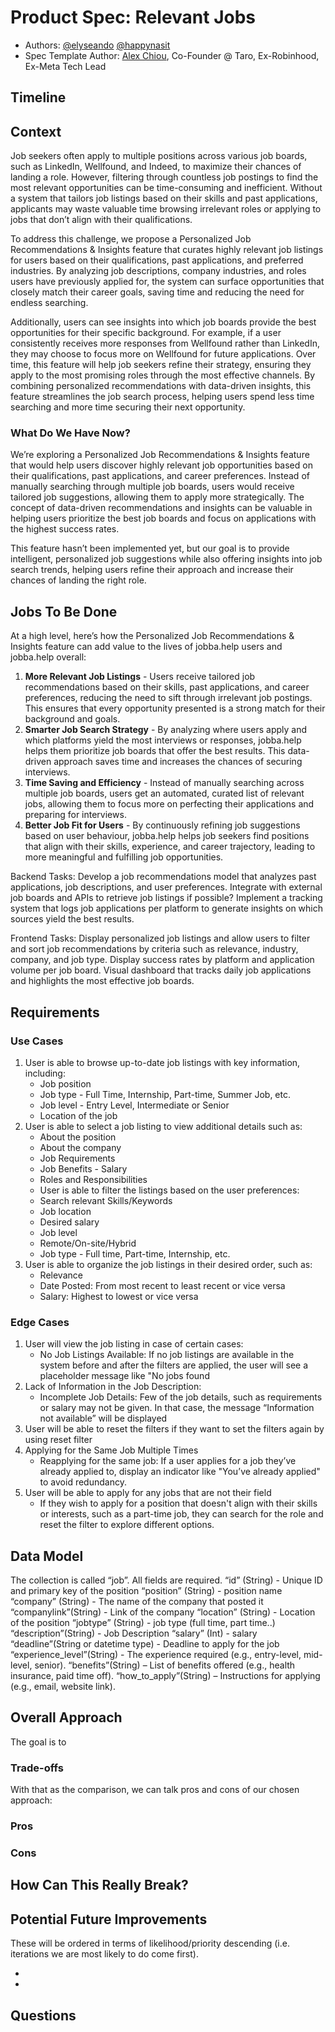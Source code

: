 # Product Spec: Relevant Jobs

- Authors: [@elyseando](https://www.github.com/elyseando) [@happynasit](https://www.github.com/happynasit)
- Spec Template Author: [Alex Chiou](https://www.linkedin.com/in/alexander-chiou/), Co-Founder @ Taro, Ex-Robinhood, Ex-Meta Tech Lead

## Timeline

## Context

Job seekers often apply to multiple positions across various job boards, such as LinkedIn, Wellfound, and Indeed, to maximize their chances of landing a role. However, filtering through countless job postings to find the most relevant opportunities can be time-consuming and inefficient. Without a system that tailors job listings based on their skills and past applications, applicants may waste valuable time browsing irrelevant roles or applying to jobs that don’t align with their qualifications.

To address this challenge, we propose a Personalized Job Recommendations & Insights feature that curates highly relevant job listings for users based on their qualifications, past applications, and preferred industries. By analyzing job descriptions, company industries, and roles users have previously applied for, the system can surface opportunities that closely match their career goals, saving time and reducing the need for endless searching.

Additionally, users can see insights into which job boards provide the best opportunities for their specific background. For example, if a user consistently receives more responses from Wellfound rather than LinkedIn, they may choose to focus more on Wellfound for future applications. Over time, this feature will help job seekers refine their strategy, ensuring they apply to the most promising roles through the most effective channels. By combining personalized recommendations with data-driven insights, this feature streamlines the job search process, helping users spend less time searching and more time securing their next opportunity.

### What Do We Have Now?

We’re exploring a Personalized Job Recommendations & Insights feature that would help users discover highly relevant job opportunities based on their qualifications, past applications, and career preferences. Instead of manually searching through multiple job boards, users would receive tailored job suggestions, allowing them to apply more strategically. The concept of data-driven recommendations and insights can be valuable in helping users prioritize the best job boards and focus on applications with the highest success rates.

This feature hasn’t been implemented yet, but our goal is to provide intelligent, personalized job suggestions while also offering insights into job search trends, helping users refine their approach and increase their chances of landing the right role.

## Jobs To Be Done

At a high level, here’s how the Personalized Job Recommendations & Insights feature can add value to the lives of jobba.help users and jobba.help overall:

1. **More Relevant Job Listings** - Users receive tailored job recommendations based on their skills, past applications, and career preferences, reducing the need to sift through irrelevant job postings. This ensures that every opportunity presented is a strong match for their background and goals.
2. **Smarter Job Search Strategy** - By analyzing where users apply and which platforms yield the most interviews or responses, jobba.help helps them prioritize job boards that offer the best results. This data-driven approach saves time and increases the chances of securing interviews.
3. **Time Saving and Efficiency** - Instead of manually searching across multiple job boards, users get an automated, curated list of relevant jobs, allowing them to focus more on perfecting their applications and preparing for interviews.
4. **Better Job Fit for Users** - By continuously refining job suggestions based on user behaviour, jobba.help helps job seekers find positions that align with their skills, experience, and career trajectory, leading to more meaningful and fulfilling job opportunities.

Backend Tasks:
Develop a job recommendations model that analyzes past applications, job descriptions, and user preferences.
Integrate with external job boards and APIs to retrieve job listings if possible?
Implement a tracking system that logs job applications per platform to generate insights on which sources yield the best results.

Frontend Tasks:
Display personalized job listings and allow users to filter and sort job recommendations by criteria such as relevance, industry, company, and job type.
Display success rates by platform and application volume per job board.
Visual dashboard that tracks daily job applications and highlights the most effective job boards.

## Requirements

### Use Cases

1. User is able to browse up-to-date job listings with key information, including:
   - Job position
   - Job type - Full Time, Internship, Part-time, Summer Job, etc.
   - Job level - Entry Level, Intermediate or Senior
   - Location of the job
2. User is able to select a job listing to view additional details such as:
   - About the position
   - About the company
   - Job Requirements
   - Job Benefits - Salary
   - Roles and Responsibilities
   - User is able to filter the listings based on the user preferences:
   - Search relevant Skills/Keywords
   - Job location
   - Desired salary
   - Job level
   - Remote/On-site/Hybrid
   - Job type - Full time, Part-time, Internship, etc.
3. User is able to organize the job listings in their desired order, such as:
   - Relevance
   - Date Posted: From most recent to least recent or vice versa
   - Salary: Highest to lowest or vice versa

### Edge Cases

1. User will view the job listing in case of certain cases:
   - No Job Listings Available: If no job listings are available in the system before and after the filters are applied, the user will see a placeholder message like "No jobs found
2. Lack of Information in the Job Description:
   - Incomplete Job Details: Few of the job details, such as requirements or salary may not be given. In that case, the message “Information not available” will be displayed
3. User will be able to reset the filters if they want to set the filters again by using reset filter
4. Applying for the Same Job Multiple Times
   - Reapplying for the same job: If a user applies for a job they’ve already applied to, display an indicator like "You’ve already applied" to avoid redundancy.
5. User will be able to apply for any jobs that are not their field
   - If they wish to apply for a position that doesn't align with their skills or interests, such as a part-time job, they can search for the role and reset the filter to explore different options.

## Data Model

The collection is called “job”.
All fields are required.
“id” (String) - Unique ID and primary key of the position
“position” (String) - position name
“company” (String) - The name of the company that posted it
“companylink”(String) - Link of the company
“location” (String) - Location of the position
“jobtype” (String) - job type (full time, part time..)
“description”(String) - Job Description
“salary” (Int) - salary
“deadline”(String or datetime type) - Deadline to apply for the job
“experience_level”(String) - The experience required (e.g., entry-level, mid-level, senior).
“benefits”(String) – List of benefits offered (e.g., health insurance, paid time off).
“how_to_apply”(String) – Instructions for applying (e.g., email, website link).

## Overall Approach

The goal is to

### Trade-offs

With that as the comparison, we can talk pros and cons of our chosen approach:

### Pros

### Cons

## How Can This Really Break?

## Potential Future Improvements

These will be ordered in terms of likelihood/priority descending (i.e. iterations we are most likely to do come first).

-
-

## Questions
